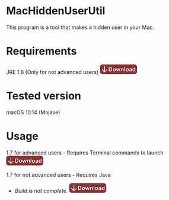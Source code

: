 # MacHiddenUserUtil
This program is a tool that makes a hidden user in your Mac.

# Requirements
JRE 1.8 (Only for not advanced users)
[![Alt text](https://raw.githubusercontent.com/NVTechKorea/MacHiddenUserUtil/master/rs/btn_download.png)](https://java.com)

# Tested version
macOS 10.14 (Mojave)

# Usage
1.7 for advanced users - Requires Terminal commands to launch
[![Alt text](https://raw.githubusercontent.com/NVTechKorea/MacHiddenUserUtil/master/rs/btn_download.png)](https://raw.githubusercontent.com/NVTechKorea/MacHiddenUserUtil/master/rs/btn_download.png)

1.7 for not advanced users - Requires Java
- *Build is not complete.*
[![Alt text](https://raw.githubusercontent.com/NVTechKorea/MacHiddenUserUtil/master/rs/btn_download.png)](https://idioms.thefreedictionary.com/not+done)
